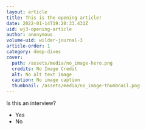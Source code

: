 ```yaml
---
layout: article
title: This is the opening article!
date: 2022-01-14T19:20:33.431Z
uid: wj3-opening-article
author: anonymous
volume-uid: wilder-journal-3
article-order: 1
category: deep-dives
cover:
  path: /assets/media/no_image-hero.png
  credits: No Image Credit
  alt: No alt text image
  caption: No image caption
  thumbnail: /assets/media/no_image-thumbnail.png
---
```


Is this an interview?

- Yes
- No

